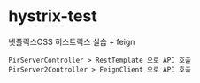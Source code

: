 # hystrix-test
넷플릭스OSS 히스트릭스 실습 + feign

```
PirServerController > RestTemplate 으로 API 호출
PirServer2Controller > FeignClient 으로 API 호출
